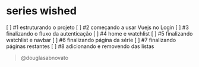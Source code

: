 # series wished

[ ] #1 estruturando o projeto
[ ] #2 começando a usar Vuejs no Login
[ ] #3 finalizando o fluxo da autenticação
[ ] #4 home e watchlist
[ ] #5 finalizando watchlist e navbar
[ ] #6 finalizando página da série
[ ] #7 finalizando páginas restantes
[ ] #8 adicionando e removendo das listas

>@douglasabnovato